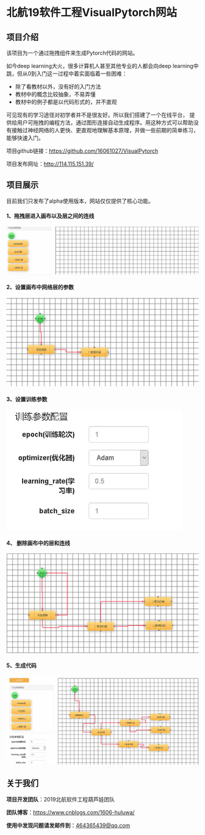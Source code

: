 # 北航19软件工程VisualPytorch网站

## 项目介绍

该项目为一个通过拖拽组件来生成Pytorch代码的网站。

如今deep learning大火，很多计算机人甚至其他专业的人都会向deep learning中跳，但从0到入门这一过程中着实面临着一些困难：

- 除了看教材以外，没有好的入门方法
- 教材中的概念比较抽象，不易弄懂
- 教材中的例子都是以代码形式的，并不直观

可见现有的学习途径对初学者并不是很友好。所以我们搭建了一个在线平台， 提供给用户可拖拽的编程方法，通过图形连接自动生成程序。用这种方式可以帮助没有接触过神经网络的人更快、更直观地理解基本原理，并做一些前期的简单练习，能够快速入门。

项目github链接：<https://github.com/16061027/VisualPytorch>

项目发布网址：<http://114.115.151.39/>

## 项目展示

目前我们只发布了alpha使用版本，网站仅仅提供了核心功能。

#### 1、拖拽层进入画布以及层之间的连线

![拖拽层进入画布以及层之间的连线](images/拖拽层进入画布以及层之间的连线.gif)

#### 2、设置画布中网络层的参数

![设置画布中网络层的参数](images/设置画布中网络层的参数.gif)

#### 3、设置训练参数

![设置训练参数](images/设置训练参数.gif)

#### 4、 删除画布中的层和连线

![删除画布中的层和连线](images/删除画布中的层和连线.gif)

#### 5、生成代码

![生成代码](images/生成代码.gif)

## 关于我们

**项目开发团队**：2019北航软件工程葫芦娃团队

**团队博客**：<https://www.cnblogs.com/1606-huluwa/>

**使用中发现问题请发邮件到**：464365439@qq.com

